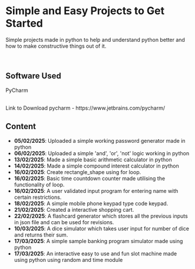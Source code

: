 # Simple and Easy Projects to Get Started
<p>Simple projects made in python to help and understand python better and how to make constructive things out of it.</p>
<br>

## Software Used 
<p>PyCharm</p>
<br>
Link to Download pycharm - https://www.jetbrains.com/pycharm/

## Content

- **05/02/2025**:  Uploaded a simple working password generator made in python <br>
- **06/02/2025**: Uploaded a simple 'and', 'or', 'not' logic working in python<br>
- **13/02/2025**: Made a simple basic arithmetic calculator in python<br>
- **14/02/2025**: Made a simple compound interest calculator in python<br>
- **16/02/2025**: Create rectangle_shape using for loop. <br>
- **16/02/2025**: Basic time countdown counter made utilising the functionality of loop. <br>
- **16/02/2025**: A user validated input program for entering name with certain restrictions. <br>
- **18/02/2025**: A simple mobile phone keypad type code keypad. <br>
- **21/02/2025**: Created a interactive shopping cart. <br>
- **22/02/2025**: A flashcard generator which stores all the previous inputs in json file and can be used for revisions. <br>
- **10/03/2025**: A dice simulator which takes user input for number of dice and returns their sum. <br>
- **17/03/2025**: A simple sample banking program simulator made using python <br>
- **17/03/2025**: An interactive easy to use and fun slot machine made using python using random and time module
